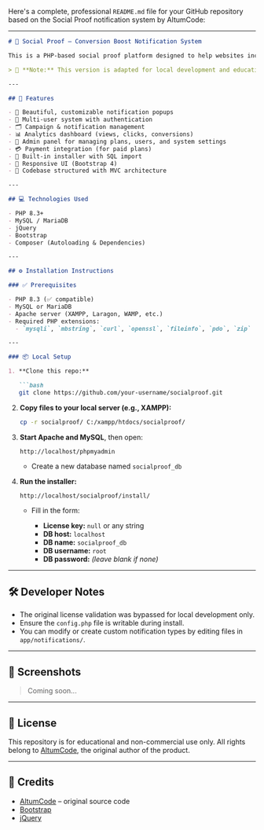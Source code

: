 Here's a complete, professional `README.md` file for your GitHub repository based on the Social Proof notification system by AltumCode:

---

````markdown
# 🚀 Social Proof – Conversion Boost Notification System

This is a PHP-based social proof platform designed to help websites increase their conversions by displaying real-time, engaging notifications — like recent sign-ups, purchases, live visitors, and more.

> 📌 **Note:** This version is adapted for local development and educational use only.

---

## 🌟 Features

- 🔔 Beautiful, customizable notification popups
- 👥 Multi-user system with authentication
- 🗂 Campaign & notification management
- 📊 Analytics dashboard (views, clicks, conversions)
- 💼 Admin panel for managing plans, users, and system settings
- 💳 Payment integration (for paid plans)
- 🧰 Built-in installer with SQL import
- 🎨 Responsive UI (Bootstrap 4)
- 📁 Codebase structured with MVC architecture

---

## 💻 Technologies Used

- PHP 8.3+
- MySQL / MariaDB
- jQuery
- Bootstrap
- Composer (Autoloading & Dependencies)

---

## ⚙️ Installation Instructions

### ✅ Prerequisites

- PHP 8.3 (✅ compatible)  
- MySQL or MariaDB  
- Apache server (XAMPP, Laragon, WAMP, etc.)
- Required PHP extensions:
  - `mysqli`, `mbstring`, `curl`, `openssl`, `fileinfo`, `pdo`, `zip`

---

### 📦 Local Setup

1. **Clone this repo:**

   ```bash
   git clone https://github.com/your-username/socialproof.git
````

2. **Copy files to your local server (e.g., XAMPP):**

   ```bash
   cp -r socialproof/ C:/xampp/htdocs/socialproof/
   ```

3. **Start Apache and MySQL**, then open:

   ```
   http://localhost/phpmyadmin
   ```

   * Create a new database named `socialproof_db`

4. **Run the installer:**

   ```
   http://localhost/socialproof/install/
   ```

   * Fill in the form:

     * **License key:** `null` or any string
     * **DB host:** `localhost`
     * **DB name:** `socialproof_db`
     * **DB username:** `root`
     * **DB password:** *(leave blank if none)*

---

## 🛠️ Developer Notes

* The original license validation was bypassed for local development only.
* Ensure the `config.php` file is writable during install.
* You can modify or create custom notification types by editing files in `app/notifications/`.

---

## 📸 Screenshots

> Coming soon...

---

## 📄 License

This repository is for educational and non-commercial use only.
All rights belong to [AltumCode](https://codecanyon.net/user/altumcode), the original author of the product.

---

## 🙌 Credits

* [AltumCode](https://codecanyon.net/user/altumcode) – original source code
* [Bootstrap](https://getbootstrap.com/)
* [jQuery](https://jquery.com/)

```
